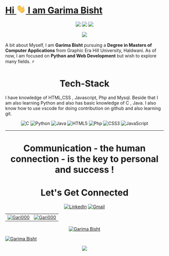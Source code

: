 # [Hi <img src="https://raw.githubusercontent.com/ABSphreak/ABSphreak/master/gifs/Hi.gif" width="30px"> I am Garima Bisht](https://www.linkedin.com/in/garima-bisht-7b784014b/)

<p align="center">
  <a href="mailto:garima25081999@gmail.com" target="_blank"><img height="25" src = "https://img.shields.io/badge/Gmail-D14836?style=for-the-badge&logo=gmail&logoColor=white"></a>
  <a href="https://www.linkedin.com/in/garima-bisht-7b784014b/" target="_blank"><img height="25" src = "https://img.shields.io/badge/-LinkedIn-0e76a8?style=for-the-badge&logo=Linkedin&logoColor=white"></a>
  <a href="https://twitter.com/Gracy_galaxcy" target="_blank"><img height="25" src = "https://img.shields.io/badge/-Twitter-00acee?style=for-the-badge&logo=Twitter&logoColor=white"></a>
</p>
<p align="center"><img src="https://visitor-badge.glitch.me/badge?page_id=gari000.visitor-badge"</p>

A bit about Myself, I am <b>Garima Bisht</b> pursuing a <b> Degree in Masters of Computer Applications</b> from Graphic Era Hill University, Haldwani. As of now, I am focused on <b>Python and Web Development</b> but wish to explore many fields. ⚡

  
<h1 align="center">Tech-Stack</h1>

I have knowledge of HTML,CSS , Javascript, Php and Mysql. Beside that I am also learning Python and also has basic knowledge of C , Java. I also know how to use vscode for doing contribution on github and also learning git.

<p align="center"> 
<img alt="C" src="https://img.shields.io/badge/c-%2300599C.svg?&style=for-the-badge&logo=c&logoColor=white" />
   <img alt="Python" src="https://img.shields.io/badge/python-%2314354C.svg?style=for-the-badge&logo=python&logoColor=white"/>
 <img alt="Java" src="https://img.shields.io/badge/java-%23ED8B00.svg?&style=for-the-badge&logo=java&logoColor=white" />
<img alt="HTML5" src="https://img.shields.io/badge/html5-%23E34F26.svg?&style=for-the-badge&logo=html5&logoColor=white" />
  <img alt="Php" src="https://img.shields.io/badge/-php-%8A5BE2.svg?&style=for-the-badge&logo=php&logoColor=white" "/>
 <img alt="CSS3" src="https://img.shields.io/badge/css3-%231572B6.svg?&style=for-the-badge&logo=css3&logoColor=white" />
 <img alt="JavaScript" src="https://img.shields.io/badge/javascript-%23323330.svg?&style=for-the-badge&logo=javascript&logoColor=%23F7DF1E" />
</p>
                                                                                                                                           
<hr>

<h1 align="center">Communication - the human connection - is the key to personal and success !</h1>

<h1 align="center">Let's Get Connected</h1>

<div align="center">


<a  href="https://www.linkedin.com/in/garima-bisht-7b784014b/" target="_blank"><img alt="LinkedIn" src="https://img.shields.io/badge/linkedin%20-%230077B5.svg?&style=for-the-badge&logo=linkedin&logoColor=white" /></a>
<a href="mailto:garima25081999@gmail.com"><img  alt="Gmail" src="https://img.shields.io/badge/Gmail-D14836?style=for-the-badge&logo=gmail&logoColor=white" />

</div>

<table>
  <tr>
    <td><img src="https://github-readme-stats.vercel.app/api?username=Gari000&show_icons=true&theme=dark&locale=en" alt="Gari000" /></td>
    <td><img src="https://github-readme-stats.vercel.app/api/top-langs?username=Gari000&show_icons=true&theme=dark&locale=en&layout=compact" alt="Gari000" /></td>
  </tr>
</table>

<div align="center">
<p><img align="center" src="https://github-readme-streak-stats.herokuapp.com/?user=Gari000&theme=dark" alt="Garima Bisht" /></p>
  </div>
<p align="left"> <img src="https://komarev.com/ghpvc/?username=Gari000&label=Profile%20views&color=6805D3&style=flat" alt="Garima Bisht" /> </p>
   <div align="center">
 <img src="https://activity-graph.herokuapp.com/graph?username=Gari000&bg_color=FFFFFF&color=000000&line=000000&point=00FF00"></div>
